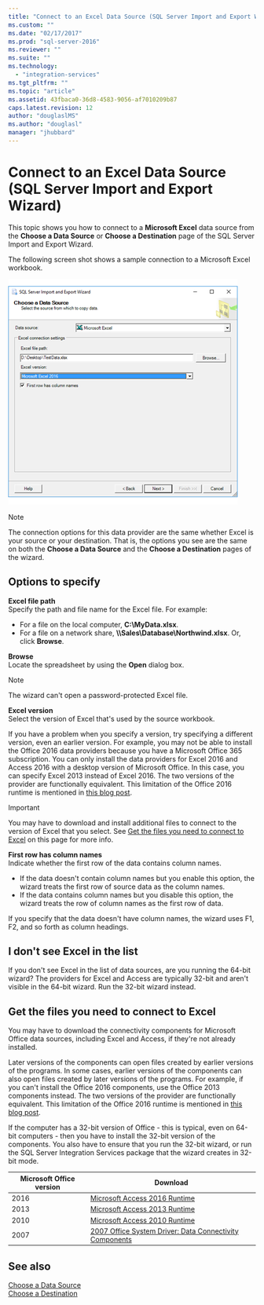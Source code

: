 ```yaml
---
title: "Connect to an Excel Data Source (SQL Server Import and Export Wizard) | Microsoft Docs"
ms.custom: ""
ms.date: "02/17/2017"
ms.prod: "sql-server-2016"
ms.reviewer: ""
ms.suite: ""
ms.technology: 
  - "integration-services"
ms.tgt_pltfrm: ""
ms.topic: "article"
ms.assetid: 43fbaca0-36d8-4583-9056-af7010209b87
caps.latest.revision: 12
author: "douglaslMS"
ms.author: "douglasl"
manager: "jhubbard"
---
```

# Connect to an Excel Data Source (SQL Server Import and Export Wizard)
This topic shows you how to connect to a **Microsoft Excel** data source from the **Choose a Data Source** or **Choose a Destination** page of the SQL Server Import and Export Wizard.

The following screen shot shows a sample connection to a Microsoft Excel workbook.

![Excel connection](../../integration-services/import-export-data/media/excel-connection.png) 

> [!NOTE]
> The connection options for this data provider are the same whether Excel is your source or your destination. That is, the options you see are the same on both the **Choose a Data Source** and the **Choose a Destination** pages of the wizard.
## Options to specify
**Excel file path**  
 Specify the path and file name for the Excel file. For example:
-   For a file on the local computer, **C:\\MyData.xlsx**.
-   For a file on a network share, **\\\\Sales\\Database\\Northwind.xlsx**.
Or, click **Browse**.  
  
 **Browse**  
 Locate the spreadsheet by using the **Open** dialog box.  

> [!NOTE]
> The wizard can't open a password-protected Excel file.

 **Excel version**  
Select the version of Excel that's used by the source workbook.

If you have a problem when you specify a version, try specifying a different version, even an earlier version. For example, you may not be able to install the Office 2016 data providers because you have a Microsoft Office 365 subscription. You can only install the data providers for Excel 2016 and Access 2016 with a desktop version of Microsoft Office. In this case, you can specify Excel 2013 instead of Excel 2016. The two versions of the provider are functionally equivalent. This limitation of the Office 2016 runtime is mentioned in [this blog post](https://blogs.office.com/2015/12/16/access-2016-runtime-is-now-available-for-download/).

> [!IMPORTANT]
> You may have to download and install additional files to connect to the version of Excel that you select. See [Get the files you need to connect to Excel](#officeDownloads) on this page for more info.

**First row has column names**  
Indicate whether the first row of the data contains column names.
-   If the data doesn't contain column names but you enable this option, the wizard treats the first row of source data as the column names.
-   If the data contains column names but you disable this option, the wizard treats the row of column names as the first row of data.

If you specify that the data doesn't have column names, the wizard uses F1, F2, and so forth as column headings.

## I don't see Excel in the list
If you don't see Excel in the list of data sources, are you running the 64-bit wizard? The providers for Excel and Access are typically 32-bit and aren't visible in the 64-bit wizard. Run the 32-bit wizard instead.

## <a name="officeDownloads"></a>Get the files you need to connect to Excel  
You may have to download the connectivity components for Microsoft Office data sources, including Excel and Access, if they're not already installed.

Later versions of the components can open files created by earlier versions of the programs. In some cases, earlier versions of the components can also open files created by later versions of the programs. For example, if you can't install the Office 2016 components, use the Office 2013 components instead. The two versions of the provider are functionally equivalent. This limitation of the Office 2016 runtime is mentioned in [this blog post](https://blogs.office.com/2015/12/16/access-2016-runtime-is-now-available-for-download/).

If the computer has a 32-bit version of Office - this is typical, even on 64-bit computers - then you have to install the 32-bit version of the components. You also have to ensure that you run the 32-bit wizard, or run the SQL Server Integration Services package that the wizard creates in 32-bit mode. 
 
|Microsoft Office version|Download|  
|------------------------------|--------------|  
|2016|[Microsoft Access 2016 Runtime](https://www.microsoft.com/download/details.aspx?id=50040)|
|2013|[Microsoft Access 2013 Runtime](http://www.microsoft.com/download/details.aspx?id=39358)|
|2010|[Microsoft Access 2010 Runtime](https://www.microsoft.com/download/details.aspx?id=10910)|  
|2007|[2007 Office System Driver: Data Connectivity Components](https://www.microsoft.com/download/details.aspx?id=23734)|  

## See also
[Choose a Data Source](../../integration-services/import-export-data/choose-a-data-source-sql-server-import-and-export-wizard.md)  
[Choose a Destination](../../integration-services/import-export-data/choose-a-destination-sql-server-import-and-export-wizard.md)

